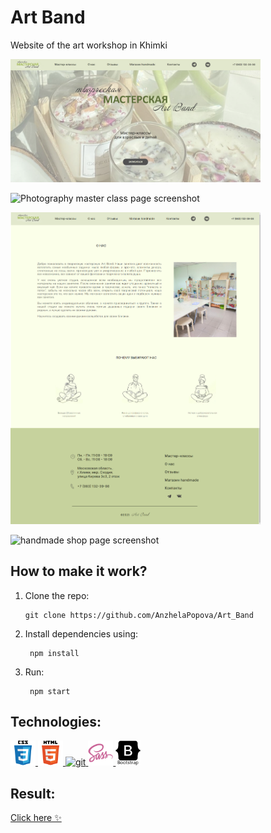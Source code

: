 <h1>Art Band</h1>
<p>Website of the art workshop in Khimki</p>

<p align="left"><img src="./design/assets/images/screenshots/mainScreen.png" width="400px" alt="main page screenshot"></p>
<p align="left"><img src="./design/assets/images/screenshots/masterСlassPhotography.png" width="400px" alt="Photography master сlass page screenshot"></p>
<p align="left"><img src="./design/assets/images/screenshots/aboutUs.png" width="400px" alt="about us page screenshot"></p>
<p align="left"><img src="./design/assets/images/screenshots/handmadeShop.png" width="400px" alt="handmade shop page screenshot"></p>

<h2>How to make it work?</h2>

1.  Clone the repo:

        git clone https://github.com/AnzhelaPopova/Art_Band

2.  Install dependencies using:

       ```
        npm install
       ```
3.  Run:
       ```
        npm start
       ```
<h2>Technologies:</h2>
<p align="left">
<a href="https://www.w3schools.com/css/" target="blank" > <img src="https://raw.githubusercontent.com/devicons/devicon/master/icons/css3/css3-original-wordmark.svg" alt="css3" width="40" height="40"/> </a>
<a href="https://www.w3.org/html/" target="blank"> <img src="https://raw.githubusercontent.com/devicons/devicon/master/icons/html5/html5-original-wordmark.svg" alt="html5" width="40" height="40"/> </a>
<a href="https://git-scm.com/" target="blank"> <img src="https://www.vectorlogo.zone/logos/git-scm/git-scm-icon.svg" alt="git" width="40" height="40"/> </a>
<a href="https://sass-lang.com" target="blank" > <img src="https://raw.githubusercontent.com/devicons/devicon/master/icons/sass/sass-original.svg" alt="sass" width="40" height="40"/> </a>
<a href="https://getbootstrap.com" target="blank"> <img src="https://raw.githubusercontent.com/devicons/devicon/master/icons/bootstrap/bootstrap-plain-wordmark.svg" alt="bootstrap" width="40" height="40"/> </a> 

<h2>Result:</h2>
<a href="https://anzhelapopova.github.io/Art_Band/">Click here ✨</a>

